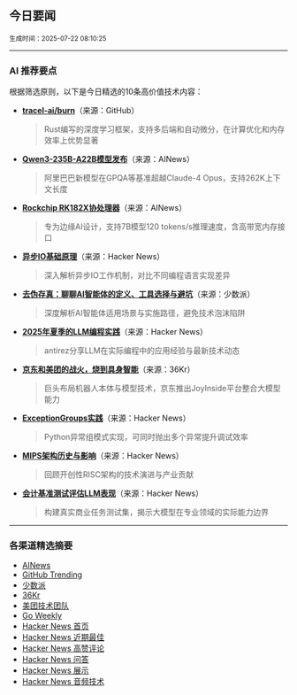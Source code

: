 ## 今日要闻

<sub> 生成时间：2025-07-22 08:10:25</sub>


---

### AI 推荐要点

根据筛选原则，以下是今日精选的10条高价值技术内容：

- **[tracel-ai/burn](https://github.com/tracel-ai/burn)**（来源：GitHub）  
  > Rust编写的深度学习框架，支持多后端和自动微分，在计算优化和内存效率上优势显著

- **[Qwen3-235B-A22B模型发布](https://huggingface.co/Qwen/Qwen3-235B-A22B-Instruct-2507)**（来源：AINews）  
  > 阿里巴巴新模型在GPQA等基准超越Claude-4 Opus，支持262K上下文长度

- **[Rockchip RK182X协处理器](https://www.cnx-software.com/2025/07/18/rockchip-unveils-rk3668-10-core-arm-cortex-a730-cortex-a530-soc-with-16-tops-npu-rk182x-llm-vlm-co-processor/)**（来源：AINews）  
  > 专为边缘AI设计，支持7B模型120 tokens/s推理速度，含高带宽内存接口

- **[异步IO基础原理](https://news.ycombinator.com/item?id=44638710)**（来源：Hacker News）  
  > 深入解析异步IO工作机制，对比不同编程语言实现差异

- **[去伪存真：聊聊AI智能体的定义、工具选择与避坑](https://sspai.com/post/101085)**（来源：少数派）  
  > 深度解析AI智能体适用场景与实施路径，避免技术泡沫陷阱

- **[2025年夏季的LLM编程实践](https://news.ycombinator.com/item?id=44623953)**（来源：Hacker News）  
  > antirez分享LLM在实际编程中的应用经验与最新技术动态

- **[京东和美团的战火，烧到具身智能](https://36kr.com/p/3386941825007107?f=rss)**（来源：36Kr）  
  > 巨头布局机器人本体与模型技术，京东推出JoyInside平台整合大模型能力

- **[ExceptionGroups实践](https://news.ycombinator.com/item?id=44640403)**（来源：Hacker News）  
  > Python异常组模式实现，可同时抛出多个异常提升调试效率

- **[MIPS架构历史与影响](https://news.ycombinator.com/item?id=44638689)**（来源：Hacker News）  
  > 回顾开创性RISC架构的技术演进与产业贡献

- **[会计基准测试评估LLM表现](https://news.ycombinator.com/item?id=44637352)**（来源：Hacker News）  
  > 构建真实商业任务测试集，揭示大模型在专业领域的实际能力边界

---

### 各渠道精选摘要
- [AINews](./ai_news_summary_2025-07-22.md)
- [GitHub Trending](./github_trending_2025-07-22.md)
- [少数派](./shaoshupai_2025-07-22.md)
- [36Kr](./36kr_summary_2025-07-22.md)
- [美团技术团队](./meituan_2025-07-22.md)
- [Go Weekly](./go_weekly_2025-07-22.md)
- [Hacker News 首页](./hacker_news_frontpage_2025-07-22.md)
- [Hacker News 近期最佳](./hacker_news_best_2025-07-22.md)
- [Hacker News 高赞评论](./hacker_news_top_comments_2025-07-22.md)
- [Hacker News 问答](./hacker_news_ask_2025-07-22.md)
- [Hacker News 展示](./hacker_news_show_2025-07-22.md)
- [Hacker News 音频技术](./hacker_news_audio_tech_2025-07-22.md)